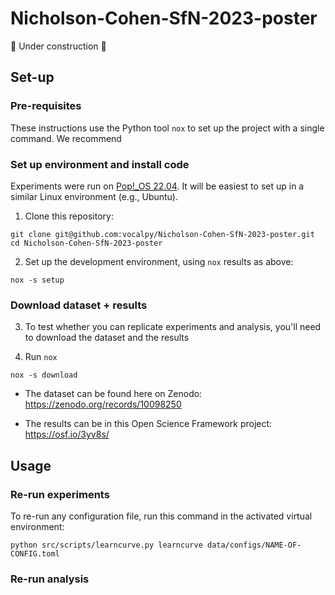 # Nicholson-Cohen-SfN-2023-poster

🚧 Under construction 🚧

## Set-up

### Pre-requisites

These instructions use the Python tool `nox` to set up the project with a single command.
We recommend


### Set up environment and install code

Experiments were run on [Pop!_OS 22.04](https://pop.system76.com/). It will be easiest to set up in a similar Linux environment (e.g., Ubuntu).

1. Clone this repository:

```
git clone git@github.com:vocalpy/Nicholson-Cohen-SfN-2023-poster.git
cd Nicholson-Cohen-SfN-2023-poster
```

2. Set up the development environment, using `nox` results as above:

```nox -s setup```

### Download dataset + results

3. To test whether you can replicate experiments and analysis, you'll need to download the dataset and the results

3. Run `nox`

```nox -s download```

- The dataset can be found here on Zenodo:
https://zenodo.org/records/10098250

- The results can be in this Open Science Framework project:
https://osf.io/3yv8s/

## Usage

### Re-run experiments

To re-run any configuration file, run this command in the activated virtual environment:

```
python src/scripts/learncurve.py learncurve data/configs/NAME-OF-CONFIG.toml
```

### Re-run analysis
